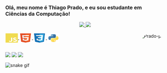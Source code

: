 ### Olá, meu nome é Thiago Prado, e eu sou estudante em Ciências da Computação!
<div align="center">
  <a href="https://github.com/pradoth">
  <img height="180em" src="https://github-readme-stats.vercel.app/api?username=pradoth&show_icons=true&theme=dark&include_all_commits=true&count_private=true"/>
  <img height="180em" src="https://github-readme-stats.vercel.app/api/top-langs/?username=pradoth&layout=compact&langs_count=7&theme=dark"/>
</div>
<div style="display: inline_block"><br>
  <img align="center" alt="Prado-Js" height="30" width="40" src="https://raw.githubusercontent.com/devicons/devicon/master/icons/javascript/javascript-plain.svg">
  <img align="center" alt="Prado-HTML" height="30" width="40" src="https://raw.githubusercontent.com/devicons/devicon/master/icons/html5/html5-original.svg">
  <img align="center" alt="Prado-CSS" height="30" width="40" src="https://raw.githubusercontent.com/devicons/devicon/master/icons/css3/css3-original.svg">
  <img align="center" alt="Prado-Python" height="30" width="40" src="https://raw.githubusercontent.com/devicons/devicon/master/icons/python/python-original.svg">
  <img align="right" alt="Prado-pic" height="150" style="border-radius:50px;" 
  src="https://picrew.me/shareImg/org/202205/11534_fPp6shWz.png">
</div>
  
  ##
 
<div> 
  <a href="https://www.instagram.com/th.prado96/" target="_blank"><img src="https://img.shields.io/badge/-Instagram-%23E4405F?style=for-the-badge&logo=instagram&logoColor=white" target="_blank"></a>
  <a href = "mailto:sdprado745@gmail.com"><img src="https://img.shields.io/badge/-Gmail-%23333?style=for-the-badge&logo=gmail&logoColor=white" target="_blank"></a>
  <a href="https://www.linkedin.com/in/devthiagoprado/" target="_blank"><img src="https://img.shields.io/badge/-LinkedIn-%230077B5?style=for-the-badge&logo=linkedin&logoColor=white" target="_blank"></a> 
 
![snake gif](https://github.com/pradoth/pradoth/raw/output/github-contribution-grid-snake.svg)
 
</div>
